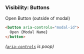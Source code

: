 ### Visibility: Buttons

Open Button (outside of modal)

```html
<button aria-controls="modal-id">
  Open {Modal Name}
</button>
```

_([`aria-controls`](https://heydonworks.com/article/aria-controls-is-poop/) is poop)_
